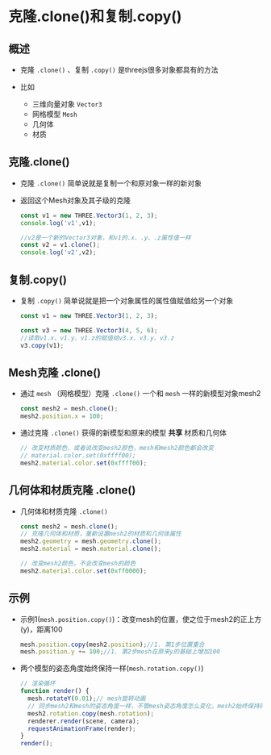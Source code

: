 # 克隆.clone()和复制.copy()

## 概述

+ 克隆 `.clone()` 、复制 `.copy()` 是threejs很多对象都具有的方法

+ 比如

  + 三维向量对象 `Vector3`
  + 网格模型 `Mesh`
  + 几何体
  + 材质

## 克隆.clone()

+ 克隆 `.clone()` 简单说就是复制一个和原对象一样的新对象
+ 返回这个Mesh对象及其子级的克隆

  ```js
  const v1 = new THREE.Vector3(1, 2, 3);
  console.log('v1',v1);

  //v2是一个新的Vector3对象，和v1的.x、.y、.z属性值一样
  const v2 = v1.clone();
  console.log('v2',v2);
  ```

## 复制.copy()

+ 复制 `.copy()` 简单说就是把一个对象属性的属性值赋值给另一个对象

  ```js
  const v1 = new THREE.Vector3(1, 2, 3);

  const v3 = new THREE.Vector3(4, 5, 6);
  //读取v1.x、v1.y、v1.z的赋值给v3.x、v3.y、v3.z
  v3.copy(v1);
  ```

## Mesh克隆 .clone()

+ 通过 `mesh` （网格模型）克隆 `.clone()` 一个和 `mesh` 一样的新模型对象mesh2

  ```js
  const mesh2 = mesh.clone();
  mesh2.position.x = 100;
  ```

+ 通过克隆 `.clone()` 获得的新模型和原来的模型 **共享** 材质和几何体

  ```js
  // 改变材质颜色，或者说改变mesh2颜色，mesh和mesh2颜色都会改变
  // material.color.set(0xffff00);
  mesh2.material.color.set(0xffff00);
  ```

## 几何体和材质克隆 .clone()

+ 几何体和材质克隆 `.clone()`

  ```js
  const mesh2 = mesh.clone();
  // 克隆几何体和材质，重新设置mesh2的材质和几何体属性
  mesh2.geometry = mesh.geometry.clone();
  mesh2.material = mesh.material.clone();

  // 改变mesh2颜色，不会改变mesh的颜色
  mesh2.material.color.set(0xff0000);
  ```

## 示例

+ 示例1(`mesh.position.copy()`)：改变mesh的位置，使之位于mesh2的正上方(y)，距离100

  ```js
  mesh.position.copy(mesh2.position);//1. 第1步位置重合
  mesh.position.y += 100;//1. 第2步mesh在原来y的基础上增加100
  ```

+ 两个模型的姿态角度始终保持一样(`mesh.rotation.copy()`)

  ```js
  // 渲染循环
  function render() {
    mesh.rotateY(0.01);// mesh旋转动画
    // 同步mesh2和mesh的姿态角度一样，不管mesh姿态角度怎么变化，mesh2始终保持同步
    mesh2.rotation.copy(mesh.rotation);
    renderer.render(scene, camera);
    requestAnimationFrame(render);
  }
  render();
  ```
